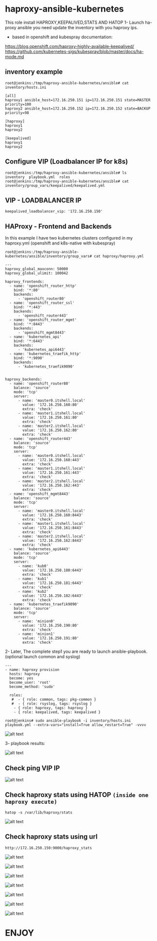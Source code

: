 # haproxy-ansible-kubernetes
This role install HAPROXY,KEEPALIVED,STATS AND HATOP
1- Launch ha-proxy ansible you need update the inventory with you haproxy ips.

- based in openshift and kubespray documentation:

https://blog.openshift.com/haproxy-highly-available-keepalived/
https://github.com/kubernetes-sigs/kubespray/blob/master/docs/ha-mode.md

## inventory example
```
root@jenkins:/tmp/haproxy-ansible-kubernetes/ansible# cat inventory/hosts.ini
```

```
[all]
haproxy1 ansible_host=172.16.250.151 ip=172.16.250.151 state=MASTER priority=100
haproxy2 ansible_host=172.16.250.152 ip=172.16.250.152 state=BACKUP priority=98

[haproxy]
haproxy1
haproxy2

[keepalived]
haproxy1
haproxy2
```
## Configure VIP (Loadbalancer IP for k8s) 
```
root@jenkins:/tmp/haproxy-ansible-kubernetes/ansible# ls
inventory  playbook.yml  roles
root@jenkins:/tmp/haproxy-ansible-kubernetes/ansible# cat inventory/group_vars/keepalived/keepalived.yml
```

## VIP - LOADBALANCER IP
```
keepalived_loadbalancer_vip: '172.16.250.150'
```

## HAProxy - Frontend and Backends 
In this example I have two kubernetes clusters configured in my haproxy.yml (openshift and k8s-native with kubespray)
```
root@jenkins:/tmp/haproxy-ansible-kubernetes/ansible/inventory/group_vars# cat haproxy/haproxy.yml
```
```
---
haproxy_global_maxconn: 50000
haproxy_global_ulimit: 100042

haproxy_frontends:
  - name: 'openshift_router_http'
    bind: '*:80'
    backends:
      - 'openshift_router80'
  - name: 'openshift_router_ssl'
    bind: '*:443'
    backends:
      - 'openshift_router443'
  - name: 'openshift_router_mgmt'
    bind: '*:8443'
    backends:
      - 'openshift_mgmt8443'
  - name: 'kubernetes_api'
    bind: '*:6443'
    backends:
      - 'kubernetes_api6443'
  - name: 'kubernetes_traefik_http'
    bind: '*:9090'
    backends:
      - 'kubernetes_traefik9090'


haproxy_backends:
  - name: 'openshift_router80'
    balance: 'source'
    mode: 'tcp'
    server:
      - name: 'master0.itshell.local'
        value: '172.16.250.160:80'
        extra: 'check'
      - name: 'master1.itshell.local'
        value: '172.16.250.161:80'
        extra: 'check'
      - name: 'master2.itshell.local'
        value: '172.16.250.162:80'
        extra: 'check'
  - name: 'openshift_router443'
    balance: 'source'
    mode: 'tcp'
    server:
      - name: 'master0.itshell.local'
        value: '172.16.250.160:443'
        extra: 'check'
      - name: 'master1.itshell.local'
        value: '172.16.250.161:443'
        extra: 'check'
      - name: 'master2.itshell.local'
        value: '172.16.250.162:443'
        extra: 'check'
  - name: 'openshift_mgmt8443'
    balance: 'source'
    mode: 'tcp'
    server:
      - name: 'master0.itshell.local'
        value: '172.16.250.160:8443'
        extra: 'check'
      - name: 'master1.itshell.local'
        value: '172.16.250.161:8443'
        extra: 'check'
      - name: 'master2.itshell.local'
        value: '172.16.250.162:8443'
        extra: 'check'
  - name: 'kubernetes_api6443'
    balance: 'source'
    mode: 'tcp'
    server:
      - name: 'kub0'
        value: '172.16.250.180:6443'
        extra: 'check'
      - name: 'kub1'
        value: '172.16.250.181:6443'
        extra: 'check'
      - name: 'kub2'
        value: '172.16.250.182:6443'
        extra: 'check'
  - name: 'kubernetes_traefik9090'
    balance: 'source'
    mode: 'tcp'
    server:
      - name: 'minion0'
        value: '172.16.250.190:80'
        extra: 'check'
      - name: 'minion1'
        value: '172.16.250.191:80'
        extra: 'check'
```

2- Later, The complete step1 you are ready to launch ansible-playbook.(optional launch common and syslog)
```
---
- name: haproxy provision
  hosts: haproxy
  become: yes
  become_user: 'root'
  become_method: 'sudo'

  roles:
   #  - { role: common, tags: pkg-common }
   #  - { role: rsyslog, tags: rsyslog }
    - { role: haproxy, tags: haproxy } 
    - { role: keepalived, tags: keepalived }
```

```
root@jenkins# sudo ansible-playbook -i inventory/hosts.ini playbook.yml --extra-vars="install=True allow_restart=True" -vvvv
```
![alt text](https://raw.githubusercontent.com/nightmareze1/haproxy-ansible-kubernetes/master/img/1.png)

3- playbook results:

![alt text](https://raw.githubusercontent.com/nightmareze1/haproxy-ansible-kubernetes/master/img/2.png)

## Check ping VIP IP

![alt text](https://raw.githubusercontent.com/nightmareze1/haproxy-ansible-kubernetes/master/img/3.png)

## Check haproxy stats using HATOP ```(inside one haproxy execute)```
```
hatop -s /var/lib/haproxy/stats
```
![alt text](https://raw.githubusercontent.com/nightmareze1/haproxy-ansible-kubernetes/master/img/4.png)

## Check haproxy stats using url 

```http://172.16.250.150:9000/haproxy_stats```

![alt text](https://raw.githubusercontent.com/nightmareze1/haproxy-ansible-kubernetes/master/img/5.png)

![alt text](https://raw.githubusercontent.com/nightmareze1/haproxy-ansible-kubernetes/master/img/7.png)

![alt text](https://raw.githubusercontent.com/nightmareze1/haproxy-ansible-kubernetes/master/img/8.png)

![alt text](https://raw.githubusercontent.com/nightmareze1/haproxy-ansible-kubernetes/master/img/9.png)

![alt text](https://raw.githubusercontent.com/nightmareze1/haproxy-ansible-kubernetes/master/img/10.png)

![alt text](https://raw.githubusercontent.com/nightmareze1/haproxy-ansible-kubernetes/master/img/11.png)

![alt text](https://raw.githubusercontent.com/nightmareze1/haproxy-ansible-kubernetes/master/img/12.png)

# ENJOY




